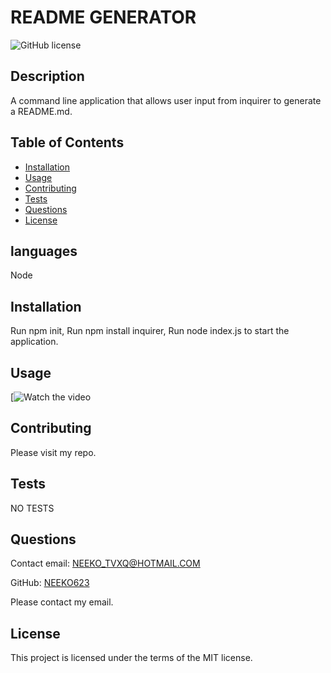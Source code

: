 

# README GENERATOR
![GitHub license](https://img.shields.io/badge/Made%20by-%40MIT-green)
## Description
A command line application that allows user input from inquirer to generate a README.md.

## Table of Contents
* [Installation](#Installation)
* [Usage](#Usage)
* [Contributing](#Contributing)
* [Tests](#Tests)
* [Questions](#Questions)
* [License](#License)

## languages
Node 

## Installation
Run npm init, Run npm install inquirer, Run node index.js to start the application. 

## Usage
[![Watch the video](https://drive.google.com/file/d/1a-_NJ2WQHBTfDDuQhB3YMNakXVBv9Nz0/view?usp=sharing)

## Contributing
Please visit my repo.

## Tests
NO TESTS

## Questions
Contact email: NEEKO_TVXQ@HOTMAIL.COM

GitHub: [NEEKO623](https://github.com/NEEKO623)

Please contact my email.

## License
This project is licensed under the terms of the MIT license.
